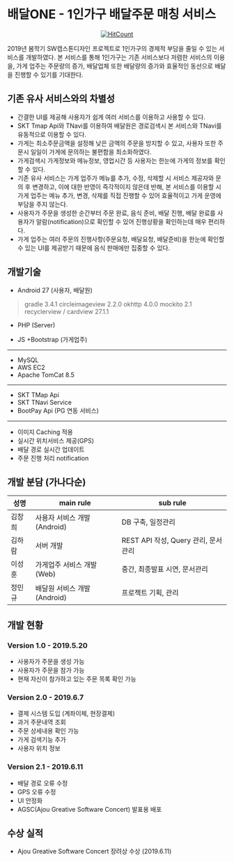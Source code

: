 # 배달ONE - 1인가구 배달주문 매칭 서비스

<div align=center>
  
[![HitCount](http://hits.dwyl.com/jmingrove21/PyramidTop.svg)](http://hits.dwyl.com/jmingrove21/PyramidTop)

</div>

2019년 봄학기 SW캡스톤디자인 프로젝트로 1인가구의 경제적 부담을 줄일 수 있는 서비스를 개발하였다.
본 서비스를 통해 1인가구는 기존 서비스보다 저렴한 서비스의 이용을, 가게 업주는 주문량의 증가, 배달업체 또한 배달량의 증가와 효율적인 동선으로 배달을 진행할 수 있기를 기대한다.

## 기존 유사 서비스와의 차별성
- 간결한 UI를 제공해 사용자가 쉽게 여러 서비스를 이용하고 사용할 수 있다.
- SKT Tmap Api와 TNavi를 이용하여 배달원은 경로검색시 본 서비스와 TNavi를 유동적으로 이용할 수 있다.
- 가게는 최소주문금액을 설정해 낮은 금액의 주문을 방지할 수 있고, 사용자 또한 주문시 일일이 가게에 문의하는 불편함을 최소화하였다.
- 가게검색시 가게정보와 메뉴정보, 영업시간 등 사용자는 한눈에 가게의 정보를 확인할 수 있다.
- 기존 유사 서비스는 가게 업주가 메뉴를 추가, 수정, 삭제할 시 서비스 제공자와 문의 후 변경하고, 이에 대한 반영이 즉각적이지 않은데 반해, 본 서비스를 이용할 시 가게 업주는 메뉴 추가, 변경, 삭제를 직접 진행할 수 있어 효율적이고 가게 운영에 부담을 주지 않는다.
- 사용자가 주문을 생성한 순간부터 주문 완료, 음식 준비, 배달 진행, 배달 완료를 사용자가 알람(notification)으로 확인할 수 있어 진행상황을 확인하는데 매우 편리하다.
- 가게 업주는 여러 주문의 진행사항(주문요청, 배달요청, 배달준비)을 한눈에 확인할 수 있는 UI를 제공받기 때문에 음식 판매에만 집중할 수 있다.

## 개발기술
- Android 27 (사용자, 배달원)
> gradle 3.4.1
>   circleimageview 2.2.0
>  okhttp 4.0.0
>  mockito 2.1
>  recyclerview / cardview 27.1.1

- PHP (Server)

- JS +Bootstrap (가게업주)
-----------------------------------
- MySQL
- AWS EC2
- Apache TomCat 8.5
-----------------------------------
- SKT TMap Api
- SKT TNavi Service
- BootPay Api (PG 연동 서비스)
-------------------------------------
- 이미지 Caching 적용
- 실시간 위치서비스 제공(GPS)	
- 배달 경로 실시간 업데이트
- 주문 진행 처리 notification


## 개발 분담 (가나다순)
|성명|main rule|sub rule|
|----------------|------------------------------|-----------------------------|
|김창희|사용자 서비스 개발(Android)|DB 구축, 일정관리|
|김하람|서버 개발|REST API 작성, Query 관리, 문서관리|
|이성훈|가게업주 서비스 개발(Web)|중간, 최종발표 시연, 문서관리|
|정민규|배달원 서비스 개발(Android)|프로젝트 기획, 관리|

## 개발 현황
### Version 1.0 - 2019.5.20
  - 사용자가 주문을 생성 가능
  - 사용자가 주문을 참가 가능
  - 현재 자신이 참가하고 있는 주문 목록 확인 가능
### Version 2.0 - 2019.6.7
  - 결제 시스템 도입 (계좌이체, 현장결제)
  - 과거 주문내역 조회
  - 주문 상세내용 확인 가능
  - 가게 검색기능 추가
  - 사용자 위치 정보 
### Version 2.1 - 2019.6.11
 - 배달 경로 오류 수정
 - GPS 오류 수정
 - UI 안정화
 - AGSC(Ajou Greative Software Concert) 발표용 배포

## 수상 실적
- Ajou Greative Software Concert 장려상 수상 (2019.6.11)
